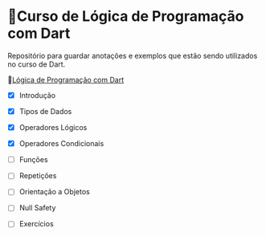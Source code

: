 # 📱Curso de Lógica de Programação com Dart 

Repositório para guardar anotações e exemplos que estão sendo utilizados no curso de Dart.

🔗[Lógica de Programação com Dart](https://balta.io/cursos/logica-de-programacao-com-dart)

- [X] Introdução
- [X] Tipos de Dados
- [X] Operadores Lógicos
- [X] Operadores Condicionais
- [ ] Funções
- [ ] Repetições
- [ ] Orientação a Objetos
- [ ] Null Safety
- [ ] Exercícios

